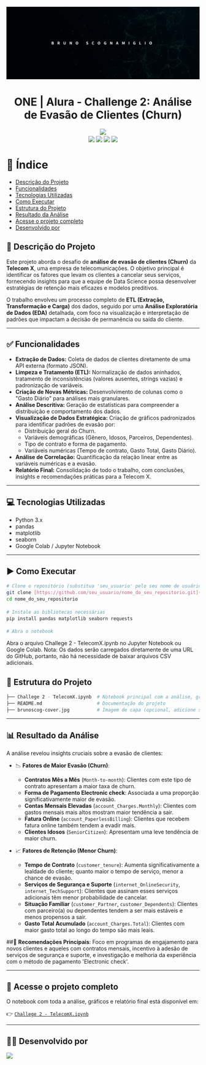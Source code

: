 <p align="center">
  <img src="https://raw.githubusercontent.com/brunoscog/Alura_One_Data_Science_Challenge_1/refs/heads/main/brunoscog-cover.jpg" alt="Imagem de capa do projeto">
</p>

<h1 align="center"> ONE | Alura - Challenge 2: Análise de Evasão de Clientes (Churn) </h1>

<p align="center">
  <img src="http://img.shields.io/static/v1?label=STATUS&message=PROJETO%20CONCLUÍDO&color=GREEN&style=for-the-badge"/>
  <br>
  <img src="https://img.shields.io/badge/Python-3776AB.svg?style=for-the-badge&logo=python&logoColor=white" />
  <img src="https://img.shields.io/badge/Pandas-150458.svg?style=for-the-badge&logo=pandas&logoColor=white" />
  <img src="https://img.shields.io/badge/Matplotlib-20232A?style=for-the-badge&logo=matplotlib&logoColor=white" />
  <img src="https://img.shields.io/badge/seaborn-20232A?style=for-the-badge&logo=seaborn&logoColor=white" />
</p>

# 📌 Índice

* [Descrição do Projeto](#descrição-do-projeto)
* [Funcionalidades](#funcionalidades)
* [Tecnologias Utilizadas](#tecnologias-utilizadas)
* [Como Executar](#como-executar)
* [Estrutura do Projeto](#estrutura-do-projeto)
* [Resultado da Análise](#resultado-da-análise)
* [Acesse o projeto completo](#acesse-o-projeto-completo)
* [Desenvolvido por](#desenvolvido-por)

## 🧾 Descrição do Projeto

Este projeto aborda o desafio de **análise de evasão de clientes (Churn)** da **Telecom X**, uma empresa de telecomunicações. O objetivo principal é identificar os fatores que levam os clientes a cancelar seus serviços, fornecendo insights para que a equipe de Data Science possa desenvolver estratégias de retenção mais eficazes e modelos preditivos.

O trabalho envolveu um processo completo de **ETL (Extração, Transformação e Carga)** dos dados, seguido por uma **Análise Exploratória de Dados (EDA)** detalhada, com foco na visualização e interpretação de padrões que impactam a decisão de permanência ou saída do cliente.

---

## ✅ Funcionalidades

-   **Extração de Dados:** Coleta de dados de clientes diretamente de uma API externa (formato JSON).
-   **Limpeza e Tratamento (ETL):** Normalização de dados aninhados, tratamento de inconsistências (valores ausentes, strings vazias) e padronização de variáveis.
-   **Criação de Novas Métricas:** Desenvolvimento de colunas como o "Gasto Diário" para análises mais granulares.
-   **Análise Descritiva:** Geração de estatísticas para compreender a distribuição e comportamento dos dados.
-   **Visualização de Dados Estratégica:** Criação de gráficos padronizados para identificar padrões de evasão por:
    * Distribuição geral do Churn.
    * Variáveis demográficas (Gênero, Idosos, Parceiros, Dependentes).
    * Tipo de contrato e forma de pagamento.
    * Variáveis numéricas (Tempo de contrato, Gasto Total, Gasto Diário).
-   **Análise de Correlação:** Quantificação da relação linear entre as variáveis numéricas e a evasão.
-   **Relatório Final:** Consolidação de todo o trabalho, com conclusões, insights e recomendações práticas para a Telecom X.

---

## 💻 Tecnologias Utilizadas

-   Python 3.x
-   pandas
-   matplotlib
-   seaborn
-   Google Colab / Jupyter Notebook

---

## ▶️ Como Executar

```bash
# Clone o repositório (substitua 'seu_usuario' pelo seu nome de usuário no GitHub)
git clone [https://github.com/seu_usuario/nome_do_seu_repositorio.git](https://github.com/seu_usuario/nome_do_seu_repositorio.git)
cd nome_do_seu_repositorio

# Instale as bibliotecas necessárias
pip install pandas matplotlib seaborn requests

# Abra o notebook
```
Abra o arquivo Challege 2 - TelecomX.ipynb no Jupyter Notebook ou Google Colab.
Nota: Os dados serão carregados diretamente de uma URL do GitHub, portanto, não há necessidade de baixar arquivos CSV adicionais.

## 📁 Estrutura do Projeto

```bash
├── Challege 2 - TelecomX.ipynb  # Notebook principal com a análise, gráficos e relatório
├── README.md                    # Documentação do projeto
├── brunoscog-cover.jpg          # Imagem de capa (opcional, adicione se tiver uma)
```
---

## 📊 Resultado da Análise
A análise revelou insights cruciais sobre a evasão de clientes:

* 📉 **Fatores de Maior Evasão (Churn)**:

  *  **Contratos Mês a Mês** (`Month-to-month`): Clientes com este tipo de contrato apresentam a maior taxa de churn.
  *  **Forma de Pagamento Electronic check**: Associada a uma proporção significativamente maior de evasão.
  *  **Contas Mensais Elevadas** (`account_Charges.Monthly`): Clientes com gastos mensais mais altos mostram maior tendência a sair.
  *  **Fatura Online** (`account_PaperlessBilling`): Clientes que recebem fatura online também tendem a evadir mais.
  *  **Clientes Idosos** (`SeniorCitizen`): Apresentam uma leve tendência de maior churn.
* 📈 **Fatores de Retenção (Menor Churn)**:
  *  **Tempo de Contrato** (`customer_tenure`): Aumenta significativamente a lealdade do cliente; quanto maior o tempo de serviço, menor a chance de evasão.
  *  **Serviços de Segurança e Suporte** (`internet_OnlineSecurity`, `internet_TechSupport`): Clientes que assinam esses serviços adicionais têm menor probabilidade de cancelar.
  *  **Situação Familiar** (`customer_Partner`, `customer_Dependents`): Clientes com parceiro(a) ou dependentes tendem a ser mais estáveis e menos propensos a sair.
  *  **Gasto Total Acumulado** (`account_Charges.Total`): Clientes com maior gasto total ao longo do tempo são mais leais.

##📝 **Recomendações Principais**: Foco em programas de engajamento para novos clientes e aqueles com contratos mensais, incentivo à adesão de serviços de segurança e suporte, e investigação e melhoria da experiência com o método de pagamento 'Electronic check'.

---

## 📘 Acesse o projeto completo

O notebook com toda a análise, gráficos e relatório final está disponível em:

👉 [`Challege 2 - TelecomX.ipynb`](./Challege%202%20-%20TelecomX.ipynb)

---

## 👨‍💻 Desenvolvido por

<img src="https://media.licdn.com/dms/image/v2/D4D03AQE5oHHVZzjwIg/profile-displayphoto-shrink_200_200/profile-displayphoto-shrink_200_200/0/1727484820568?e=2147483647&v=beta&t=JuBlRoJK5c2EUbs18LthUHalzmlM4A_2Zi16PzAlwmc" width=115>
